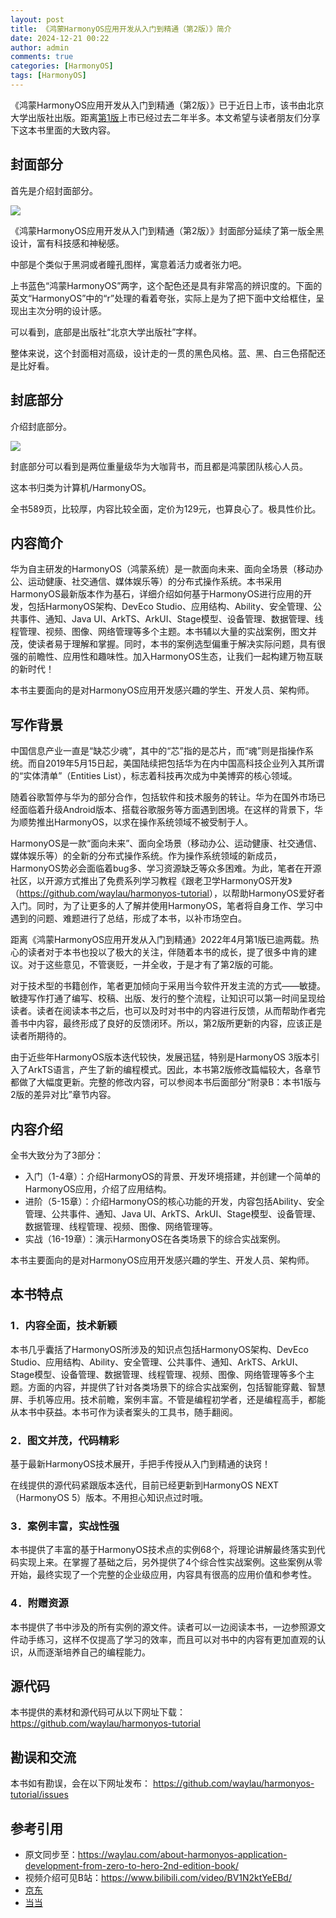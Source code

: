 ```yaml
---
layout: post
title: 《鸿蒙HarmonyOS应用开发从入门到精通（第2版）》简介
date: 2024-12-21 00:22
author: admin
comments: true
categories: [HarmonyOS]
tags: [HarmonyOS]
---
```



《鸿蒙HarmonyOS应用开发从入门到精通（第2版）》已于近日上市，该书由北京大学出版社出版。距离[第1版](https://waylau.com/about-harmonyos-application-development-from-zero-to-hero-book/)上市已经过去二年半多。本文希望与读者朋友们分享下这本书里面的大致内容。


<!-- more -->



## 封面部分

首先是介绍封面部分。

![](../images/post/20241221-harmoyos-01.jpg)


《鸿蒙HarmonyOS应用开发从入门到精通（第2版）》封面部分延续了第一版全黑设计，富有科技感和神秘感。

中部是个类似于黑洞或者瞳孔图样，寓意着活力或者张力吧。

上书蓝色“鸿蒙HarmonyOS”两字，这个配色还是具有非常高的辨识度的。下面的英文“HarmonyOS”中的“r”处理的看着夸张，实际上是为了把下面中文给框住，呈现出主次分明的设计感。



可以看到，底部是出版社“北京大学出版社”字样。


整体来说，这个封面相对高级，设计走的一贯的黑色风格。蓝、黑、白三色搭配还是比好看。


## 封底部分

介绍封底部分。


![](../images/post/20241221-harmoyos-02.jpg)

封底部分可以看到是两位重量级华为大咖背书，而且都是鸿蒙团队核心人员。

这本书归类为计算机/HarmonyOS。

全书589页，比较厚，内容比较全面，定价为129元，也算良心了。极具性价比。

## 内容简介

华为自主研发的HarmonyOS（鸿蒙系统）是一款面向未来、面向全场景（移动办公、运动健康、社交通信、媒体娱乐等）的分布式操作系统。本书采用HarmonyOS最新版本作为基石，详细介绍如何基于HarmonyOS进行应用的开发，包括HarmonyOS架构、DevEco Studio、应用结构、Ability、安全管理、公共事件、通知、Java UI、ArkTS、ArkUI、Stage模型、设备管理、数据管理、线程管理、视频、图像、网络管理等多个主题。本书辅以大量的实战案例，图文并茂，使读者易于理解和掌握。同时，本书的案例选型偏重于解决实际问题，具有很强的前瞻性、应用性和趣味性。加入HarmonyOS生态，让我们一起构建万物互联的新时代！

本书主要面向的是对HarmonyOS应用开发感兴趣的学生、开发人员、架构师。

## 写作背景

中国信息产业一直是“缺芯少魂”，其中的“芯”指的是芯片，而“魂”则是指操作系统。而自2019年5月15日起，美国陆续把包括华为在内中国高科技企业列入其所谓的“实体清单”（Entities List），标志着科技再次成为中美博弈的核心领域。

随着谷歌暂停与华为的部分合作，包括软件和技术服务的转让。华为在国外市场已经面临着升级Android版本、搭载谷歌服务等方面遇到困境。在这样的背景下，华为顺势推出HarmonyOS，以求在操作系统领域不被受制于人。

HarmonyOS是一款“面向未来”、面向全场景（移动办公、运动健康、社交通信、媒体娱乐等）的全新的分布式操作系统。作为操作系统领域的新成员，HarmonyOS势必会面临着bug多、学习资源缺乏等众多困难。为此，笔者在开源社区，以开源方式推出了免费系列学习教程《跟老卫学HarmonyOS开发》（<https://github.com/waylau/harmonyos-tutorial>），以帮助HarmonyOS爱好者入门。同时，为了让更多的人了解并使用HarmonyOS，笔者将自身工作、学习中遇到的问题、难题进行了总结，形成了本书，以补市场空白。

距离《鸿蒙HarmonyOS应用开发从入门到精通》2022年4月第1版已逾两载。热心的读者对于本书也投以了极大的关注，伴随着本书的成长，提了很多中肯的建议。对于这些意见，不管褒贬，一并全收，于是才有了第2版的可能。

对于技术型的书籍创作，笔者更加倾向于采用当今软件开发主流的方式——敏捷。敏捷写作打通了编写、校稿、出版、发行的整个流程，让知识可以第一时间呈现给读者。读者在阅读本书之后，也可以及时对书中的内容进行反馈，从而帮助作者完善书中内容，最终形成了良好的反馈闭环。所以，第2版所更新的内容，应该正是读者所期待的。

由于近些年HarmonyOS版本迭代较快，发展迅猛，特别是HarmonyOS 3版本引入了ArkTS语言，产生了新的编程模式。因此，本书第2版修改篇幅较大，各章节都做了大幅度更新。完整的修改内容，可以参阅本书后面部分“附录B：本书1版与2版的差异对比”章节内容。

## 内容介绍

全书大致分为了3部分：

* 入门（1-4章）：介绍HarmonyOS的背景、开发环境搭建，并创建一个简单的HarmonyOS应用，介绍了应用结构。
* 进阶（5-15章）：介绍HarmonyOS的核心功能的开发，内容包括Ability、安全管理、公共事件、通知、Java UI、ArkTS、ArkUI、Stage模型、设备管理、数据管理、线程管理、视频、图像、网络管理等。
* 实战（16-19章）：演示HarmonyOS在各类场景下的综合实战案例。

本书主要面向的是对HarmonyOS应用开发感兴趣的学生、开发人员、架构师。

## 本书特点

### 1．内容全面，技术新颖

本书几乎囊括了HarmonyOS所涉及的知识点包括HarmonyOS架构、DevEco Studio、应用结构、Ability、安全管理、公共事件、通知、ArkTS、ArkUI、Stage模型、设备管理、数据管理、线程管理、视频、图像、网络管理等多个主题。方面的内容，并提供了针对各类场景下的综合实战案例，包括智能穿戴、智慧屏、手机等应用。技术前瞻，案例丰富。不管是编程初学者，还是编程高手，都能从本书中获益。本书可作为读者案头的工具书，随手翻阅。

### 2．图文并茂，代码精彩

基于最新HarmonyOS技术展开，手把手传授从入门到精通的诀窍！

在线提供的源代码紧跟版本迭代，目前已经更新到HarmonyOS NEXT（HarmonyOS 5）版本。不用担心知识点过时哦。

### 3．案例丰富，实战性强

本书提供了丰富的基于HarmonyOS技术点的实例68个，将理论讲解最终落实到代码实现上来。在掌握了基础之后，另外提供了4个综合性实战案例。这些案例从零开始，最终实现了一个完整的企业级应用，内容具有很高的应用价值和参考性。

### 4．附赠资源

本书提供了书中涉及的所有实例的源文件。读者可以一边阅读本书，一边参照源文件动手练习，这样不仅提高了学习的效率，而且可以对书中的内容有更加直观的认识，从而逐渐培养自己的编程能力。

## 源代码

本书提供的素材和源代码可从以下网址下载：
<https://github.com/waylau/harmonyos-tutorial>

## 勘误和交流

本书如有勘误，会在以下网址发布：
<https://github.com/waylau/harmonyos-tutorial/issues>

## 参考引用

* 原文同步至：<https://waylau.com/about-harmonyos-application-development-from-zero-to-hero-2nd-edition-book/>
* 视频介绍可见B站：<https://www.bilibili.com/video/BV1N2ktYeEBd/>
* [京东](https://item.jd.com/14349963.html)
* [当当](http://product.dangdang.com/29821274.html)